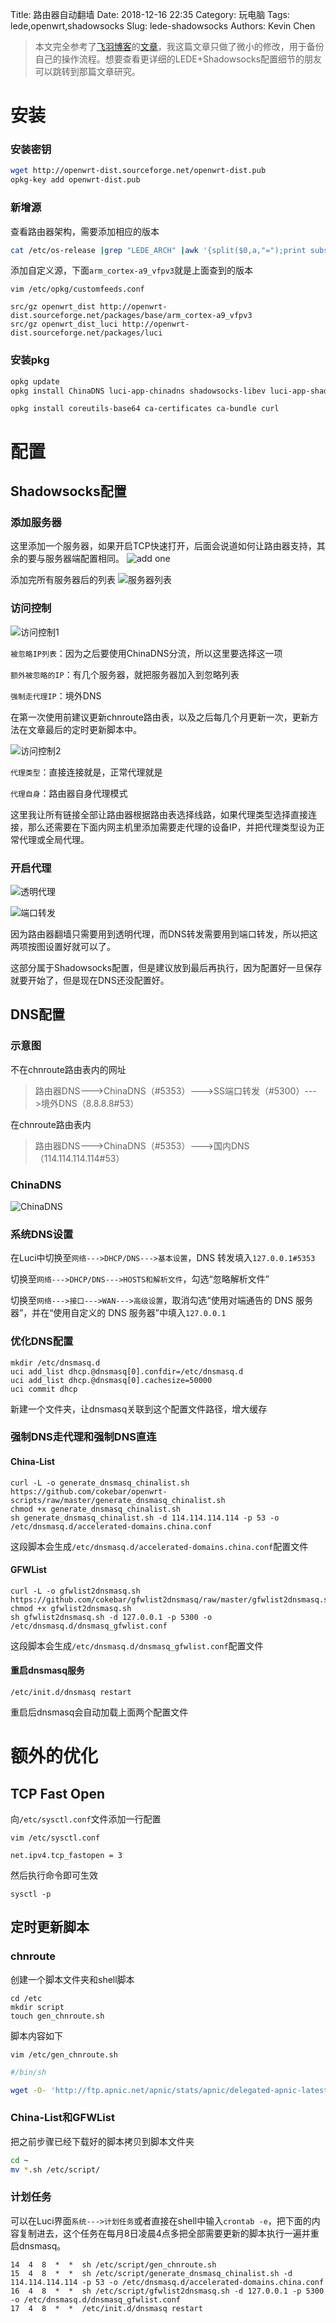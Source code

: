 Title: 路由器自动翻墙
Date: 2018-12-16 22:35
Category: 玩电脑
Tags: lede,openwrt,shadowsocks
Slug: lede-shadowsocks
Authors: Kevin Chen



> 本文完全参考了[飞羽博客](https://cokebar.info)的[文章](https://cokebar.info/archives/664)，我这篇文章只做了微小的修改，用于备份自己的操作流程。想要查看更详细的LEDE+Shadowsocks配置细节的朋友可以跳转到那篇文章研究。



# 安装

### 安装密钥

```bash
wget http://openwrt-dist.sourceforge.net/openwrt-dist.pub
opkg-key add openwrt-dist.pub
```



### 新增源

查看路由器架构，需要添加相应的版本

```bash
cat /etc/os-release |grep "LEDE_ARCH" |awk '{split($0,a,"=");print substr(a[2],2,length(a[2])-2)}'
```



添加自定义源，下面`arm_cortex-a9_vfpv3`就是上面查到的版本

`vim /etc/opkg/customfeeds.conf`

```
src/gz openwrt_dist http://openwrt-dist.sourceforge.net/packages/base/arm_cortex-a9_vfpv3
src/gz openwrt_dist_luci http://openwrt-dist.sourceforge.net/packages/luci
```



### 安装pkg

```bash
opkg update
opkg install ChinaDNS luci-app-chinadns shadowsocks-libev luci-app-shadowsocks ip-full ipset iptables-mod-tproxy libpthread
```



```
opkg install coreutils-base64 ca-certificates ca-bundle curl
```





# 配置

## Shadowsocks配置

### 添加服务器

这里添加一个服务器，如果开启TCP快速打开，后面会说道如何让路由器支持，其余的要与服务器端配置相同。
![add one](https://chenwrt.com:843/uploads/big/3da4bb96c9984ea80a9264109b3ab96d.jpg)



添加完所有服务器后的列表
![服务器列表](https://chenwrt.com:843/uploads/big/fa38618376ca390cabeee27ac925d39c.jpg)






### 访问控制

![访问控制1](https://chenwrt.com:843/uploads/big/f8f75f5c99f2e85445a4b7e260ac6a0d.jpg)

`被忽略IP列表`：因为之后要使用ChinaDNS分流，所以这里要选择这一项

`额外被忽略的IP`：有几个服务器，就把服务器加入到忽略列表

`强制走代理IP`：境外DNS

在第一次使用前建议更新chnroute路由表，以及之后每几个月更新一次，更新方法在文章最后的定时更新脚本中。





![访问控制2](https://chenwrt.com:843/uploads/big/37fce269ff0e17bb8794d89a5b88be77.jpg)

`代理类型`：直接连接就是，正常代理就是

`代理自身`：路由器自身代理模式

这里我让所有链接全部让路由器根据路由表选择线路，如果代理类型选择直接连接，那么还需要在下面内网主机里添加需要走代理的设备IP，并把代理类型设为正常代理或全局代理。



### 开启代理

![透明代理](https://chenwrt.com:843/uploads/big/b49184ba00608fc412fc6c078cead917.jpg)



![端口转发](https://chenwrt.com:843/uploads/big/0f3b009ed84b94855972805eece4067d.jpg)



因为路由器翻墙只需要用到透明代理，而DNS转发需要用到端口转发，所以把这两项按图设置好就可以了。

这部分属于Shadowsocks配置，但是建议放到最后再执行，因为配置好一旦保存就要开始了，但是现在DNS还没配置好。



## DNS配置

### 示意图

不在chnroute路由表内的网址

> 路由器DNS--->ChinaDNS（#5353）--->SS端口转发（#5300）--->境外DNS（8.8.8.8#53）

在chnroute路由表内

> 路由器DNS--->ChinaDNS（#5353）--->国内DNS（114.114.114.114#53）



### ChinaDNS

![ChinaDNS](https://chenwrt.com:843/uploads/big/110c7ebc5920d353c206446d43dbd04f.jpg)

### 系统DNS设置
在Luci中切换至`网络--->DHCP/DNS--->基本设置`，DNS 转发填入`127.0.0.1#5353`

切换至`网络--->DHCP/DNS--->HOSTS和解析文件`，勾选“忽略解析文件”

切换至`网络--->接口--->WAN--->高级设置`，取消勾选“使用对端通告的 DNS 服务器”，并在“使用自定义的 DNS 服务器”中填入`127.0.0.1`



### 优化DNS配置

```
mkdir /etc/dnsmasq.d
uci add_list dhcp.@dnsmasq[0].confdir=/etc/dnsmasq.d
uci add_list dhcp.@dnsmasq[0].cachesize=50000
uci commit dhcp
```

新建一个文件夹，让dnsmasq关联到这个配置文件路径，增大缓存



### 强制DNS走代理和强制DNS直连

#### China-List

```
curl -L -o generate_dnsmasq_chinalist.sh https://github.com/cokebar/openwrt-scripts/raw/master/generate_dnsmasq_chinalist.sh
chmod +x generate_dnsmasq_chinalist.sh
sh generate_dnsmasq_chinalist.sh -d 114.114.114.114 -p 53 -o /etc/dnsmasq.d/accelerated-domains.china.conf
```

这段脚本会生成`/etc/dnsmasq.d/accelerated-domains.china.conf`配置文件



#### GFWList

```
curl -L -o gfwlist2dnsmasq.sh https://github.com/cokebar/gfwlist2dnsmasq/raw/master/gfwlist2dnsmasq.sh
chmod +x gfwlist2dnsmasq.sh
sh gfwlist2dnsmasq.sh -d 127.0.0.1 -p 5300 -o /etc/dnsmasq.d/dnsmasq_gfwlist.conf
```

这段脚本会生成`/etc/dnsmasq.d/dnsmasq_gfwlist.conf`配置文件



#### 重启dnsmasq服务

```
/etc/init.d/dnsmasq restart
```

重启后dnsmasq会自动加载上面两个配置文件




# 额外的优化

## TCP Fast Open

向`/etc/sysctl.conf`文件添加一行配置

`vim /etc/sysctl.conf`

```
net.ipv4.tcp_fastopen = 3
```

然后执行命令即可生效

```
sysctl -p
```



## 定时更新脚本

### chnroute

创建一个脚本文件夹和shell脚本

```
cd /etc
mkdir script
touch gen_chnroute.sh
```



脚本内容如下

`vim /etc/gen_chnroute.sh`

```bash
#/bin/sh

wget -O- 'http://ftp.apnic.net/apnic/stats/apnic/delegated-apnic-latest' | awk -F\| '/CN\|ipv4/ { printf("%s/%d\n", $4, 32-log($5)/log(2)) }' > /etc/chinadns_chnroute.txt
```

### China-List和GFWList

把之前步骤已经下载好的脚本拷贝到脚本文件夹

```bash
cd ~
mv *.sh /etc/script/
```



### 计划任务

可以在Luci界面`系统--->计划任务`或者直接在shell中输入`crontab -e`，把下面的内容复制进去，这个任务在每月8日凌晨4点多把全部需要更新的脚本执行一遍并重启dnsmasq。

```
14  4  8  *  *  sh /etc/script/gen_chnroute.sh 
15  4  8  *  *  sh /etc/script/generate_dnsmasq_chinalist.sh -d 114.114.114.114 -p 53 -o /etc/dnsmasq.d/accelerated-domains.china.conf
16  4  8  *  *  sh /etc/script/gfwlist2dnsmasq.sh -d 127.0.0.1 -p 5300 -o /etc/dnsmasq.d/dnsmasq_gfwlist.conf
17  4  8  *  *  /etc/init.d/dnsmasq restart
```





